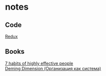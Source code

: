 # notes

## Code

[Redux](https://github.com/EugeneBakin/notes/blob/master/redux.ru.md)

## Books 

[7 habits of highly effective people](https://github.com/EugeneBakin/notes/blob/master/7habits.ru.md)  
[Deming Dimension (Организация как система)](https://github.com/EugeneBakin/notes/blob/master/deming-dimension.ru.md)

